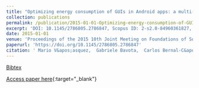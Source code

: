 ```yaml
---
title: "Optimizing energy consumption of GUIs in Android apps: a multi-objective approach"
collection: publications
permalink: /publication/2015-01-01-Optimizing-energy-consumption-of-GUIs-in-Android-apps-a-multi-objective-approach
excerpt: 'DOI: 10.1145/2786805.2786847, Scopus ID: 2-s2.0-84960361827, Cited by: 44'
date: 2015-01-01
venue: 'Proceedings of the 2015 10th Joint Meeting on Foundations of Software Engineering, ESEC/FSE 2015, Bergamo, Italy, August 30 - September 4, 2015'
paperurl: 'https://doi.org/10.1145/2786805.2786847'
citation: ' Mario V&apos;asquez,  Gabriele Bavota,  Carlos Bernal-C&apos;ardenas,  Rocco Oliveto,  Massimiliano Di Penta,  Denys Poshyvanyk, &quot;Optimizing energy consumption of GUIs in Android apps: a multi-objective approach.&quot; Proceedings of the 2015 10th Joint Meeting on Foundations of Software Engineering, ESEC/FSE 2015, Bergamo, Italy, August 30 - September 4, 2015, 2015.'
---
```

[Bibtex](https://dblp.org/rec/bib/conf/sigsoft/VasquezBBOPP15)

[Access paper here](https://doi.org/10.1145/2786805.2786847){:target="_blank"}
